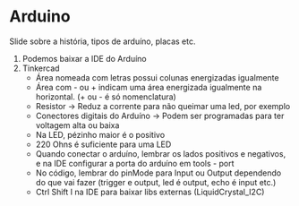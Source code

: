 # Arduino
Slide sobre a história, tipos de arduíno, placas etc.  

1. Podemos baixar a IDE do Arduíno
2. Tinkercad
    * Área nomeada com letras possui colunas energizadas igualmente
    * Área com - ou + indicam uma área energizada igualmente na horizontal. (+ ou - é só nomenclatura)
    * Resistor -> Reduz a corrente para não queimar uma led, por exemplo
    * Conectores digitais do Arduíno -> Podem ser programadas para ter voltagem alta ou baixa
    * Na LED, pézinho maior é o positivo
    * 220 Ohns é suficiente para uma LED
    * Quando conectar o arduíno, lembrar os lados positivos e negativos, e na IDE configurar a porta do arduíno em tools - port
    * No código, lembrar do pinMode para Input ou Output dependendo do que vai fazer (trigger e output, led é output, echo é input etc.)
    * Ctrl Shift I na IDE para baixar libs externas (LiquidCrystal_I2C)